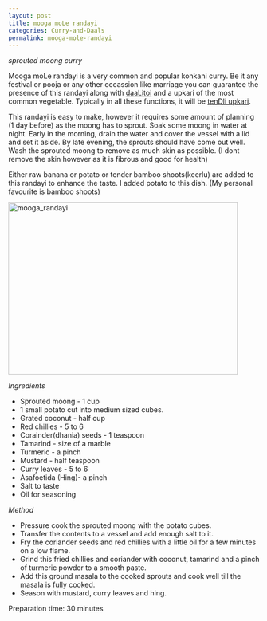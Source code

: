 ```yaml
---
layout: post
title: mooga moLe randayi
categories: Curry-and-Daals
permalink: mooga-mole-randayi
---
```


_sprouted moong curry_

Mooga moLe randayi is a very common and popular konkani curry. Be it any festival or pooja or any other occassion like marriage you can guarantee the presence of this randayi along with <a href="http://www.konkanirecipes.com/recipes/daalitoi" title="daaLitoi">daaLitoi</a> and a upkari of the most common vegetable. Typically in all these functions, it will be <a href="http://www.konkanirecipes.com/recipes/tendli-ani-batata-upkari" title="upkari">tenDli upkari</a>.  

This randayi is easy to make, however it requires some amount of planning (1 day before) as the moong has to sprout. Soak some moong in water at night. Early in the morning, drain the water and cover the vessel with a lid and set it aside. By late evening, the sprouts should have come out well. Wash the sprouted moong to remove as much skin as possible. (I dont remove the skin however as it is fibrous and good for health)

Either raw banana or potato or tender bamboo shoots(keerlu) are added to this randayi to enhance the taste. I added potato to this dish. (My personal favourite is bamboo shoots)


<a href="http://www.flickr.com/photos/78806762@N00/2642590648/" title="mooga_randayi by nayan_pradeep, on Flickr"><img src="http://farm4.static.flickr.com/3092/2642590648_2e15f9525c_o.jpg" width="460" height="345" alt="mooga_randayi" /></a>


_Ingredients_

* Sprouted moong - 1 cup
* 1 small potato cut into medium sized cubes.
* Grated coconut - half cup
* Red chillies - 5 to 6
* Corainder(dhania) seeds - 1 teaspoon
* Tamarind - size of a marble
* Turmeric - a pinch
* Mustard - half teaspoon
* Curry leaves - 5 to 6
* Asafoetida (Hing)- a pinch
* Salt to taste
* Oil for seasoning

_Method_

* Pressure cook the sprouted moong with the potato cubes.
* Transfer the contents to a vessel and add enough salt to it.
* Fry the coriander seeds and red chillies with a little oil for a few minutes on a low flame.
* Grind this fried chillies and coriander with coconut, tamarind and a pinch of turmeric powder to a smooth paste.
* Add this ground masala to the cooked sprouts and cook well till the masala is fully cooked.
* Season with mustard, curry leaves and hing.

Preparation time: 30 minutes
